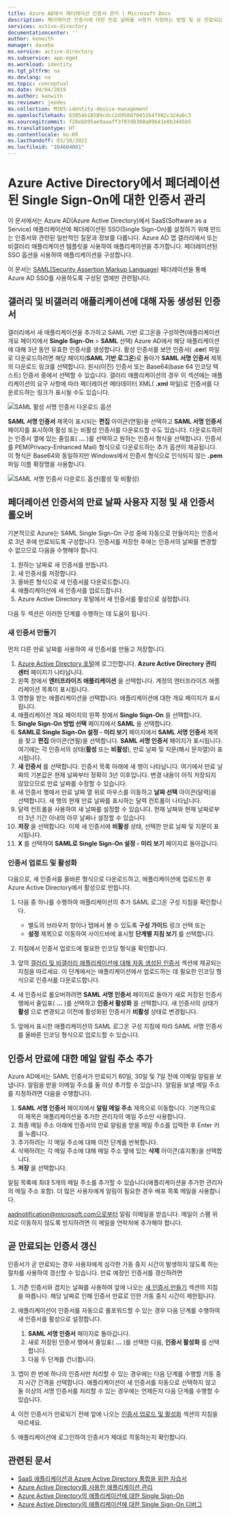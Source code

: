 ```yaml
---
title: Azure AD에서 페더레이션 인증서 관리 | Microsoft Docs
description: 페더레이션 인증서에 대한 만료 날짜를 사용자 지정하는 방법 및 곧 만료되는 인증서를 갱신하는 방법에 대해 알아봅니다.
services: active-directory
documentationcenter: ''
author: kenwith
manager: daveba
ms.service: active-directory
ms.subservice: app-mgmt
ms.workload: identity
ms.tgt_pltfrm: na
ms.devlang: na
ms.topic: conceptual
ms.date: 04/04/2019
ms.author: kenwith
ms.reviewer: jeedes
ms.collection: M365-identity-device-management
ms.openlocfilehash: 63054b18589cdcc2d950d70452b4f982c324a6c3
ms.sourcegitcommit: f28ebb95ae9aaaff3f87d8388a09b41e0b3445b5
ms.translationtype: HT
ms.contentlocale: ko-KR
ms.lasthandoff: 03/30/2021
ms.locfileid: "104604001"
---
```

# <a name="manage-certificates-for-federated-single-sign-on-in-azure-active-directory"></a>Azure Active Directory에서 페더레이션된 Single Sign-On에 대한 인증서 관리

이 문서에서는 Azure AD(Azure Active Directory)에서 SaaS(Software as a Service) 애플리케이션에 페더레이션된 SSO(Single Sign-On)를 설정하기 위해 만드는 인증서와 관련된 일반적인 질문과 정보를 다룹니다. Azure AD 앱 갤러리에서 또는 비갤러리 애플리케이션 템플릿을 사용하여 애플리케이션을 추가합니다. 페더레이션된 SSO 옵션을 사용하여 애플리케이션을 구성합니다.

이 문서는 [SAML(Security Assertion Markup Language)](https://wikipedia.org/wiki/Security_Assertion_Markup_Language) 페더레이션을 통해 Azure AD SSO를 사용하도록 구성된 앱에만 관련됩니다.

## <a name="auto-generated-certificate-for-gallery-and-non-gallery-applications"></a>갤러리 및 비갤러리 애플리케이션에 대해 자동 생성된 인증서

갤러리에서 새 애플리케이션을 추가하고 SAML 기반 로그온을 구성하면(애플리케이션 개요 페이지에서 **Single Sign-On** > **SAML** 선택) Azure AD에서 해당 애플리케이션에 대해 3년 동안 유효한 인증서를 생성합니다. 활성 인증서를 보안 인증서( **.cer**) 파일로 다운로드하려면 해당 페이지(**SAML 기반 로그온**)로 돌아가 **SAML 서명 인증서** 제목의 다운로드 링크를 선택합니다. 원시(이진) 인증서 또는 Base64(base 64 인코딩 텍스트) 인증서 중에서 선택할 수 있습니다. 갤러리 애플리케이션의 경우 이 섹션에는 애플리케이션의 요구 사항에 따라 페더레이션 메타데이터 XML( **.xml** 파일)로 인증서를 다운로드하는 링크가 표시될 수도 있습니다.

![SAML 활성 서명 인증서 다운로드 옵션](./media/manage-certificates-for-federated-single-sign-on/active-certificate-download-options.png)

**SAML 서명 인증서** 제목이 표시되는 **편집** 아이콘(연필)을 선택하고 **SAML 서명 인증서** 페이지를 표시하여 활성 또는 비활성 인증서를 다운로드할 수도 있습니다. 다운로드하려는 인증서 옆에 있는 줄임표( **...** )를 선택하고 원하는 인증서 형식을 선택합니다. 인증서를 PEM(Privacy-Enhanced Mail) 형식으로 다운로드하는 추가 옵션이 제공됩니다. 이 형식은 Base64와 동일하지만 Windows에서 인증서 형식으로 인식되지 않는 **.pem** 파일 이름 확장명을 사용합니다.

![SAML 서명 인증서 다운로드 옵션(활성 및 비활성)](./media/manage-certificates-for-federated-single-sign-on/all-certificate-download-options.png)

## <a name="customize-the-expiration-date-for-your-federation-certificate-and-roll-it-over-to-a-new-certificate"></a>페더레이션 인증서의 만료 날짜 사용자 지정 및 새 인증서 롤오버

기본적으로 Azure는 SAML Single Sign-On 구성 중에 자동으로 만들어지는 인증서로 3년 후에 만료되도록 구성합니다. 인증서를 저장한 후에는 인증서의 날짜를 변경할 수 없으므로 다음을 수행해야 합니다.

1. 원하는 날짜로 새 인증서를 만듭니다.
1. 새 인증서를 저장합니다.
1. 올바른 형식으로 새 인증서를 다운로드합니다.
1. 애플리케이션에 새 인증서를 업로드합니다.
1. Azure Active Directory 포털에서 새 인증서를 활성으로 설정합니다.

다음 두 섹션은 이러한 단계를 수행하는 데 도움이 됩니다.

### <a name="create-a-new-certificate"></a>새 인증서 만들기

먼저 다른 만료 날짜를 사용하여 새 인증서를 만들고 저장합니다.

1. [Azure Active Directory 포털](https://aad.portal.azure.com/)에 로그인합니다. **Azure Active Directory 관리 센터** 페이지가 나타납니다.
1. 왼쪽 창에서 **엔터프라이즈 애플리케이션** 을 선택합니다. 계정의 엔터프라이즈 애플리케이션 목록이 표시됩니다.
1. 영향을 받는 애플리케이션을 선택합니다. 애플리케이션에 대한 개요 페이지가 표시됩니다.
1. 애플리케이션 개요 페이지의 왼쪽 창에서 **Single Sign-On** 을 선택합니다.
1. **Single Sign-On 방법 선택** 페이지에서 **SAML** 을 선택합니다.
1. **SAML로 Single Sign-On 설정 - 미리 보기** 페이지에서 **SAML 서명 인증서** 제목을 찾고 **편집** 아이콘(연필)을 선택합니다. **SAML 서명 인증서** 페이지가 표시됩니다. 여기에는 각 인증서의 상태(**활성** 또는 **비활성**), 만료 날짜 및 지문(해시 문자열)이 표시됩니다.
1. **새 인증서** 를 선택합니다. 인증서 목록 아래에 새 행이 나타납니다. 여기에서 만료 날짜의 기본값은 현재 날짜부터 정확히 3년 이후입니다. 변경 내용이 아직 저장되지 않았으므로 만료 날짜를 수정할 수 있습니다.
1. 새 인증서 행에서 만료 날짜 열 위로 마우스를 이동하고 **날짜 선택** 아이콘(달력)을 선택합니다. 새 행의 현재 만료 날짜를 표시하는 달력 컨트롤이 나타납니다.
1. 달력 컨트롤을 사용하여 새 날짜를 설정할 수 있습니다. 현재 날짜와 현재 날짜로부터 3년 기간 이내의 아무 날짜나 설정할 수 있습니다.
1. **저장** 을 선택합니다. 이제 새 인증서에 **비활성** 상태, 선택한 만료 날짜 및 지문이 표시됩니다.
1. **X** 를 선택하여 **SAML로 Single Sign-On 설정 - 미리 보기** 페이지로 돌아갑니다.

### <a name="upload-and-activate-a-certificate"></a>인증서 업로드 및 활성화

다음으로, 새 인증서를 올바른 형식으로 다운로드하고, 애플리케이션에 업로드한 후 Azure Active Directory에서 활성으로 만듭니다.

1. 다음 중 하나를 수행하여 애플리케이션의 추가 SAML 로그온 구성 지침을 확인합니다.

   - 별도의 브라우저 창이나 탭에서 볼 수 있도록 **구성 가이드** 링크 선택 또는
   - **설정** 제목으로 이동하여 사이드바에 표시할 **단계별 지침 보기** 를 선택합니다.

1. 지침에서 인증서 업로드에 필요한 인코딩 형식을 확인합니다.
1. 앞의 [갤러리 및 비갤러리 애플리케이션에 대해 자동 생성된 인증서](#auto-generated-certificate-for-gallery-and-non-gallery-applications) 섹션에 제공되는 지침을 따르세요. 이 단계에서는 애플리케이션에서 업로드하는 데 필요한 인코딩 형식으로 인증서를 다운로드합니다.
1. 새 인증서로 롤오버하려면 **SAML 서명 인증서** 페이지로 돌아가 새로 저장된 인증서 행에서 줄임표( **...** )를 선택하고 **인증서 활성화** 를 선택합니다. 새 인증서의 상태가 **활성** 으로 변경되고 이전에 활성화된 인증서가 **비활성** 상태로 변경됩니다.
1. 앞에서 표시한 애플리케이션의 SAML 로그온 구성 지침에 따라 SAML 서명 인증서를 올바른 인코딩 형식으로 업로드할 수 있습니다.

## <a name="add-email-notification-addresses-for-certificate-expiration"></a>인증서 만료에 대한 메일 알림 주소 추가

Azure AD에서는 SAML 인증서가 만료되기 60일, 30일 및 7일 전에 이메일 알림을 보냅니다. 알림을 받을 이메일 주소를 둘 이상 추가할 수 있습니다. 알림을 보낼 메일 주소를 지정하려면 다음을 수행합니다.

1. **SAML 서명 인증서** 페이지에서 **알림 메일 주소** 제목으로 이동합니다. 기본적으로 이 제목은 애플리케이션을 추가한 관리자의 메일 주소만 사용합니다.
1. 최종 메일 주소 아래에 인증서의 만료 알림을 받을 메일 주소를 입력한 후 Enter 키를 누릅니다.
1. 추가하려는 각 메일 주소에 대해 이전 단계를 반복합니다.
1. 삭제하려는 각 메일 주소에 대해 메일 주소 옆에 있는 **삭제** 아이콘(휴지통)을 선택합니다.
1. **저장** 을 선택합니다.

알림 목록에 최대 5개의 메일 주소를 추가할 수 있습니다(애플리케이션을 추가한 관리자의 메일 주소 포함). 더 많은 사용자에게 알림이 필요한 경우 배포 목록 메일을 사용합니다.

aadnotification@microsoft.com으로부터 알림 이메일을 받습니다. 메일이 스팸 위치로 이동하지 않도록 방지하려면 이 메일을 연락처에 추가해야 합니다.

## <a name="renew-a-certificate-that-will-soon-expire"></a>곧 만료되는 인증서 갱신

인증서가 곧 만료되는 경우 사용자에게 심각한 가동 중지 시간이 발생하지 않도록 하는 절차를 사용하여 갱신할 수 있습니다. 만료 예정인 인증서를 갱신하려면

1. 기존 인증서와 겹치는 날짜를 사용하여 앞에 나오는 [새 인증서 만들기](#create-a-new-certificate) 섹션의 지침을 따릅니다. 해당 날짜로 인해 인증서 만료로 인한 가동 중지 시간이 제한됩니다.
1. 애플리케이션이 인증서를 자동으로 롤포워드할 수 있는 경우 다음 단계를 수행하여 새 인증서를 활성으로 설정합니다.
   1. **SAML 서명 인증서** 페이지로 돌아갑니다.
   1. 새로 저장된 인증서 행에서 줄임표( **...** )를 선택한 다음, **인증서 활성화** 를 선택합니다.
   1. 다음 두 단계를 건너뜁니다.

1. 앱이 한 번에 하나의 인증서만 처리할 수 있는 경우에는 다음 단계를 수행할 가동 중지 시간 간격을 선택합니다. 애플리케이션이 새 인증서를 자동으로 선택하지 않고 둘 이상의 서명 인증서를 처리할 수 있는 경우에는 언제든지 다음 단계를 수행할 수 있습니다.
1. 이전 인증서가 만료되기 전에 앞에 나오는 [인증서 업로드 및 활성화](#upload-and-activate-a-certificate) 섹션의 지침을 따르세요.
1. 애플리케이션에 로그인하여 인증서가 제대로 작동하는지 확인합니다.

## <a name="related-articles"></a>관련된 문서

- [SaaS 애플리케이션과 Azure Active Directory 통합을 위한 자습서](../saas-apps/tutorial-list.md)
- [Azure Active Directory를 사용한 애플리케이션 관리](what-is-application-management.md)
- [Azure Active Directory의 애플리케이션에 대한 Single Sign-On](what-is-single-sign-on.md)
- [Azure Active Directory의 애플리케이션에 대한 Single Sign-On 디버그](./debug-saml-sso-issues.md)
